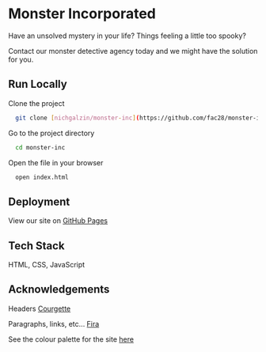 # Monster Incorporated
Have an unsolved mystery in your life?
Things feeling a little too spooky?

Contact our monster detective agency today and we might have the solution for you.

## Run Locally

Clone the project

```bash
  git clone [nichgalzin/monster-inc](https://github.com/fac28/monster-inc.git
```

Go to the project directory

```bash
  cd monster-inc
```

Open the file in your browser

```bash
  open index.html
```


## Deployment

View our site on [GitHub Pages](https://nichgalzin.github.io/monster-inc/)

## Tech Stack

HTML, CSS, JavaScript


## Acknowledgements

Headers [Courgette](https://fonts.google.com/specimen/Courgette?query=courgette)

Paragraphs, links, etc... [Fira](https://fonts.google.com/specimen/Fira+Sans?query=Fira+san)
<br>

See the colour palette for the site [here](https://coolors.co/ebebe9-ca4335-030305-c9c9c8-ea150e)
